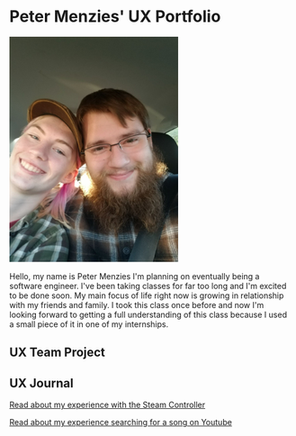 # Peter Menzies' UX Portfolio

<img src="assets/peter2.jpg" alt="Photo of Peter the author of this page" height="400" />

Hello, my name is Peter Menzies I'm planning on eventually being a software engineer. I've been taking classes for far too long and I'm excited to be done soon. My main focus of life right now is growing in relationship with my friends and family. I took this class once before and now I'm looking forward to getting a full understanding of this class because I used a small piece of it in one of my internships.

## UX Team Project


## UX Journal

[Read about my experience with the Steam Controller](j01/)

[Read about my experience searching for a song on Youtube](j02/)
